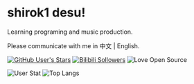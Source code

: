# shirok1 desu!

Learning programing and music production.

Please communicate with me in 中文 | English.

[![GitHub User's Stars](https://img.shields.io/github/stars/shirok1?label=Github%20stars&style=social)](https://github.com/shirok1)
[![Bilibili Sollowers](https://img.shields.io/badge/dynamic/json?label=Bilibili%20followers&logo=bilibili&style=social&query=%24.data.follower&url=https%3A%2F%2Fapi.bilibili.com%2Fx%2Frelation%2Fstat%3Fvmid%3D46607572)](https://space.bilibili.com/46607572)
![Love Open Source](https://img.shields.io/badge/Open%20Source-%E2%9D%A4-green)

![User Stat](https://github-readme-stats.vercel.app/api?username=shirok1&count_private=true&show_icons=true&hide_title=true)
![Top Langs](https://github-readme-stats.vercel.app/api/top-langs/?username=shirok1&langs_count=10&layout=compact)
